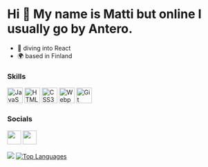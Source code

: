 Hi 👋 My name is Matti but online I usually go by Antero.
================================================================================================================================================================

* 🧠 diving into React
* 🌍 based in Finland



### Skills 
<p align="left">
<a href="https://developer.mozilla.org/en-US/docs/Web/JavaScript" target="_blank" rel="noreferrer"><img src="https://raw.githubusercontent.com/danielcranney/readme-generator/main/public/icons/skills/javascript-colored.svg" width="36" height="36" alt="JavaScript" /></a>
<a href="https://developer.mozilla.org/en-US/docs/Glossary/HTML5" target="_blank" rel="noreferrer"><img src="https://raw.githubusercontent.com/danielcranney/readme-generator/main/public/icons/skills/html5-colored.svg" width="36" height="36" alt="HTML5" /></a>
<a href="https://www.w3.org/TR/CSS/#css" target="_blank" rel="noreferrer"><img src="https://raw.githubusercontent.com/danielcranney/readme-generator/main/public/icons/skills/css3-colored.svg" width="36" height="36" alt="CSS3" /></a>
<a href="https://webpack.js.org/" target="_blank" rel="noreferrer"><img src="https://raw.githubusercontent.com/danielcranney/readme-generator/main/public/icons/skills/webpack-colored.svg" width="36" height="36" alt="Webpack" /></a>
 <a href="https://git-scm.com/" target="_blank" rel="noreferrer"><img src="https://raw.githubusercontent.com/danielcranney/readme-generator/main/public/icons/skills/git-colored.svg" width="36" height="36" alt="Git" /></a>
</p>

 ### Socials
                  
                  
<p align="left">
<a href="https://www.github.com/impronen" target="_blank" rel="noreferrer"><img src="https://raw.githubusercontent.com/danielcranney/readme-generator/main/public/icons/socials/github.svg" width="32" height="32" /></a>
<a href="http://www.instagram.com/tienaho" target="_blank" rel="noreferrer"><img src="https://raw.githubusercontent.com/danielcranney/readme-generator/main/public/icons/socials/instagram.svg" width="32" height="32" /></a></p>

<a href="http://www.github.com/impronen"><img src="https://github-readme-streak-stats.herokuapp.com/?user=impronen&stroke=ef4444&background=365314&ring=64748b&fire=64748b&currStreakNum=ef4444&currStreakLabel=64748b&sideNums=ef4444&sideLabels=ef4444&dates=ef4444&hide_border=true" /></a>
<a href="https://github.com/impronen" align="left"><img src="https://github-readme-stats.vercel.app/api/top-langs/?username=impronen&langs_count=10&title_color=64748b&text_color=ef4444&icon_color=ef4444&bg_color=365314&hide_border=true&locale=en&custom_title=Top%20%Languages" alt="Top Languages" /></a>

<!--
<a href="http://www.github.com/impronen"><img src="https://github-readme-activity-graph.cyclic.app/graph?username=impronen&bg_color=365314&color=ef4444&line=ef4444&point=ef4444&area_color=365314&area=true&hide_border=true&custom_title=GitHub%20Commits%20Graph" alt="GitHub Commits Graph" /></a>

**impronen/impronen** is a ✨ _special_ ✨ repository because its `README.md` (this file) appears on your GitHub profile.

Here are some ideas to get you started:

- 🔭 I’m currently working on ...
- 🌱 I’m currently learning ...
- 👯 I’m looking to collaborate on ...
- 🤔 I’m looking for help with ...
- 💬 Ask me about ...
- 📫 How to reach me: ...
- 😄 Pronouns: ...
- ⚡ Fun fact: ...
-->

